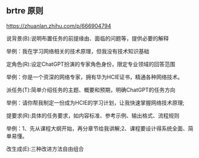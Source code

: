 ## brtre 原则

https://zhuanlan.zhihu.com/p/666904794

说背景(B):说明布置任务的前提缘由、面临的问题等，提供必要的解释

举例：我在学习网络相关的技术原理，但我没有技术知识基础



定角色(R):设定ChatGPT扮演的专家角色身份，限定专业领域的回答范围

举例：你是一个资深的网络专家，拥有华为HCIE证书，精通各种网络技术。



派任务(T):简单介绍任务的主题、概要和预期，明确ChatGPT的任务方向

举例：请你帮我制定一份成为HCIE的学习计划，让我快速掌握网络技术原理;

提要求(R):具体的任务要求，如内容标准、参考示例、输出格式、流程规则

举例：1、先从课程大纲开始，再分章节给我讲解;2、课程要设计得系统全面、简单易懂。

改生成(E):三种改进方法自由组合



